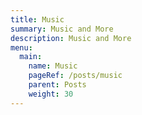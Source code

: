 ```yaml
---
title: Music
summary: Music and More
description: Music and More
menu:
  main:
    name: Music
    pageRef: /posts/music
    parent: Posts
    weight: 30
---
```

